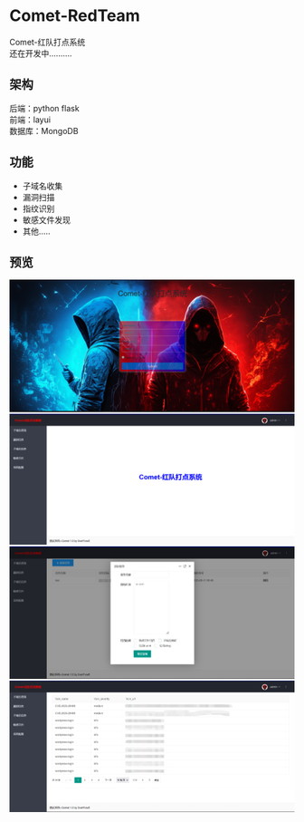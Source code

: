 # Comet-RedTeam
Comet-红队打点系统  
还在开发中..........

## 架构
后端：python flask  
前端：layui    
数据库：MongoDB

## 功能
- 子域名收集  
- 漏洞扫描
- 指纹识别  
- 敏感文件发现  
- 其他.....


## 预览

![avatar](static/images/rm1.png)  
![avatar](static/images/rm2.png)
![avatar](static/images/rm3.png)
![avatar](static/images/rm4.png)
